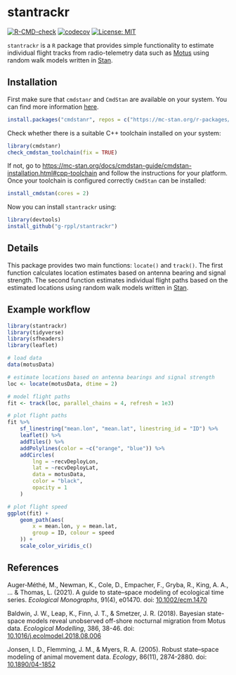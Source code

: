 # stantrackr

[![R-CMD-check](https://github.com/g-rppl/stantrackr/workflows/R-CMD-check/badge.svg)](https://github.com/g-rppl/stantrackr/actions)
[![codecov](https://codecov.io/gh/g-rppl/stantrackr/branch/main/graph/badge.svg)](https://app.codecov.io/gh/g-rppl/stantrackr)
[![License: MIT](https://img.shields.io/badge/License-MIT-green.svg)](https://github.com/g-rppl/stantrackr/blob/main/LICENSE)

`stantrackr` is a `R` package that provides simple functionality to estimate individual flight tracks from radio-telemetry data such as [Motus](https://motus.org/) using random walk models written in [Stan](https://mc-stan.org/).

## Installation

First make sure that `cmdstanr` and `CmdStan` are available on your system. You can find more information [here](https://mc-stan.org/cmdstanr/articles/cmdstanr.html).

```r
install.packages("cmdstanr", repos = c("https://mc-stan.org/r-packages/", getOption("repos")))
```

Check whether there is a suitable C++ toolchain installed on your system:

```r
library(cmdstanr)
check_cmdstan_toolchain(fix = TRUE)
```

If not, go to <https://mc-stan.org/docs/cmdstan-guide/cmdstan-installation.html#cpp-toolchain> and follow the instructions for your platform. Once your toolchain is configured correctly `CmdStan` can be installed:

```r
install_cmdstan(cores = 2)
```

Now you can install `stantrackr` using:

```r
library(devtools)
install_github("g-rppl/stantrackr")
```

## Details

This package provides two main functions: `locate()` and `track()`. The first function calculates location estimates based on antenna bearing and signal strength. The second function estimates individual flight paths based on the estimated locations using random walk models written in [Stan](https://mc-stan.org/).

## Example workflow
    
```r
library(stantrackr)
library(tidyverse)
library(sfheaders)
library(leaflet)

# load data
data(motusData)

# estimate locations based on antenna bearings and signal strength
loc <- locate(motusData, dtime = 2)

# model flight paths
fit <- track(loc, parallel_chains = 4, refresh = 1e3)

# plot flight paths
fit %>%
    sf_linestring("mean.lon", "mean.lat", linestring_id = "ID") %>%
    leaflet() %>%
    addTiles() %>%
    addPolylines(color = ~c("orange", "blue")) %>%
    addCircles(
        lng = ~recvDeployLon,
        lat = ~recvDeployLat,
        data = motusData,
        color = "black",
        opacity = 1
    )

# plot flight speed
ggplot(fit) +
    geom_path(aes(
        x = mean.lon, y = mean.lat,
        group = ID, colour = speed
    )) +
    scale_color_viridis_c()
```

## References

Auger‐Méthé, M., Newman, K., Cole, D., Empacher, F., Gryba, R., King, A. A., ... & Thomas, L. (2021). A guide to state–space modeling of ecological time series. *Ecological Monographs*, 91(4), e01470. doi: [10.1002/ecm.1470](https://doi.org/10.1002/ecm.1470)

Baldwin, J. W., Leap, K., Finn, J. T., & Smetzer, J. R. (2018). Bayesian state-space models reveal unobserved off-shore nocturnal migration from Motus data. *Ecological Modelling*, 386, 38-46. doi: [10.1016/j.ecolmodel.2018.08.006](https://doi.org/10.1016/j.ecolmodel.2018.08.006)

Jonsen, I. D., Flemming, J. M., & Myers, R. A. (2005). Robust state–space modeling of animal movement data. *Ecology*, 86(11), 2874-2880. doi: [10.1890/04-1852](https://doi.org/10.1890/04-1852)
